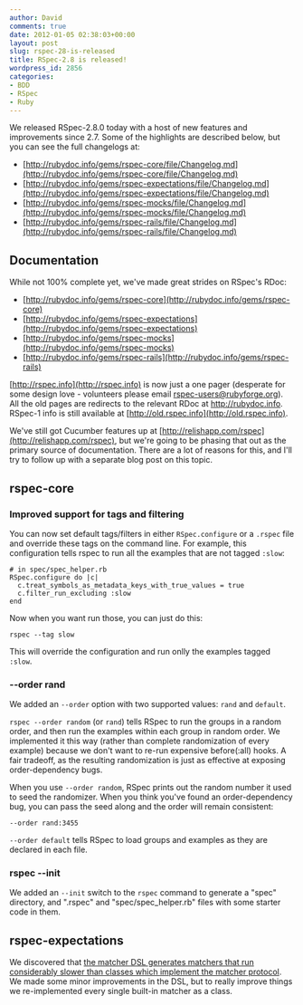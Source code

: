 ```yaml
---
author: David
comments: true
date: 2012-01-05 02:38:03+00:00
layout: post
slug: rspec-28-is-released
title: RSpec-2.8 is released!
wordpress_id: 2856
categories:
- BDD
- RSpec
- Ruby
---
```


We released RSpec-2.8.0 today with a host of new features and improvements
since 2.7. Some of the highlights are described below, but you can see the
full changelogs at:

* [http://rubydoc.info/gems/rspec-core/file/Changelog.md](http://rubydoc.info/gems/rspec-core/file/Changelog.md)
* [http://rubydoc.info/gems/rspec-expectations/file/Changelog.md](http://rubydoc.info/gems/rspec-expectations/file/Changelog.md)
* [http://rubydoc.info/gems/rspec-mocks/file/Changelog.md](http://rubydoc.info/gems/rspec-mocks/file/Changelog.md)
* [http://rubydoc.info/gems/rspec-rails/file/Changelog.md](http://rubydoc.info/gems/rspec-rails/file/Changelog.md)

## Documentation

While not 100% complete yet, we've made great strides on RSpec's RDoc:

* [http://rubydoc.info/gems/rspec-core](http://rubydoc.info/gems/rspec-core)
* [http://rubydoc.info/gems/rspec-expectations](http://rubydoc.info/gems/rspec-expectations)
* [http://rubydoc.info/gems/rspec-mocks](http://rubydoc.info/gems/rspec-mocks)
* [http://rubydoc.info/gems/rspec-rails](http://rubydoc.info/gems/rspec-rails)

[http://rspec.info](http://rspec.info) is now just a one pager (desperate for
some design love - volunteers please email rspec-users@rubyforge.org). All the
old pages are redirects to the relevant RDoc at http://rubydoc.info. RSpec-1
info is still available at [http://old.rspec.info](http://old.rspec.info).

We've still got Cucumber features up at
[http://relishapp.com/rspec](http://relishapp.com/rspec), but we're going to be
phasing that out as the primary source of documentation. There are a lot of
reasons for this, and I'll try to follow up with a separate blog post on this
topic.

## rspec-core

### Improved support for tags and filtering

You can now set default tags/filters in either `RSpec.configure` or a `.rspec`
file and override these tags on the command line. For example, this configuration
tells rspec to run all the examples that are not tagged `:slow`:


    
    
    # in spec/spec_helper.rb
    RSpec.configure do |c|
      c.treat_symbols_as_metadata_keys_with_true_values = true
      c.filter_run_excluding :slow
    end
    



Now when you want run those, you can just do this:

    rspec --tag slow

This will override the configuration and run onlly the examples tagged `:slow`.

### --order rand

We added an `--order` option with two supported values: `rand` and `default`.

`rspec --order random` (or `rand`) tells RSpec to run the groups in a random
order, and then run the examples within each group in random order. We
implemented it this way (rather than complete randomization of every example)
because we don't want to re-run expensive before(:all) hooks. A fair tradeoff,
as the resulting randomization is just as effective at exposing
order-dependency bugs.

When you use `--order random`, RSpec prints out the random number it used to
seed the randomizer. When you think you've found an order-dependency bug, you
can pass the seed along and the order will remain consistent:

    --order rand:3455

`--order default` tells RSpec to load groups and examples as they are declared
in each file.

### rspec --init

We added an `--init` switch to the `rspec` command to generate a "spec"
directory, and  ".rspec" and "spec/spec_helper.rb" files with some starter code
in them.

## rspec-expectations

We discovered that [the matcher DSL generates matchers that run considerably
slower than classes which implement the matcher
protocol](https://github.com/rspec/rspec-expectations/blob/master/benchmarks/matcher_dsl_vs_classes.rb).
We made some minor improvements in the DSL, but to really improve things we
re-implemented every single built-in matcher as a class.

